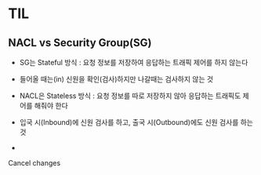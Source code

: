# TIL 


## NACL vs Security Group(SG)
- SG는 Stateful 방식 : 요청 정보를 저장하여 응답하는 트래픽 제어를 하지 않는다
- 들어올 때는(in) 신원을 확인(검사)하지만 나갈때는 검사하지 않는 것

- NACL은 Stateless 방식 : 요청 정보를 따로 저장하지 않아 응답하는 트래픽도 제어를 해줘야 한다
- 입국 시(Inbound)에 신원 검사를 하고, 출국 시(Outbound)에도 신원 검사를 하는 것
-

Cancel changes
